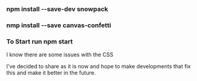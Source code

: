 ### npm install --save-dev snowpack

### nmp install --save canvas-confetti

### To Start run npm start


I know there are some issues with the CSS

I've decided to share as it is now and hope to make developments that fix this and make it better in the future.


